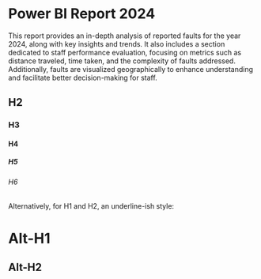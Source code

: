 # Power BI Report 2024
This report provides an in-depth analysis of reported faults for the year 2024, along with key insights and trends. It also includes a section dedicated to staff performance evaluation, focusing on metrics such as distance traveled, time taken, and the complexity of faults addressed. Additionally, faults are visualized geographically to enhance understanding and facilitate better decision-making for staff.
## H2
### H3
#### H4
##### H5
###### H6

Alternatively, for H1 and H2, an underline-ish style:

Alt-H1
======

Alt-H2
------
